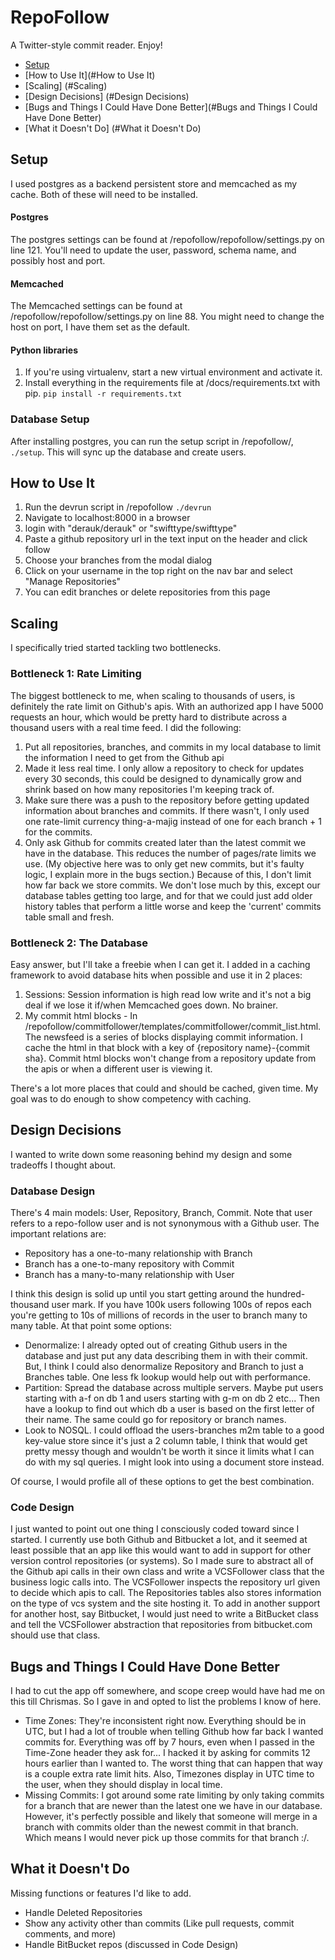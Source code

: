 RepoFollow
=====================

A Twitter-style commit reader. Enjoy!


* [Setup](#Setup)
* [How to Use It](#How to Use It)
* [Scaling] (#Scaling)
* [Design Decisions] (#Design Decisions)
* [Bugs and Things I Could Have Done Better](#Bugs and Things I Could Have Done Better)
* [What it Doesn't Do] (#What it Doesn't Do)


## Setup
I used postgres as a backend persistent store and memcached as my cache.  Both of these will need to be installed.

#### Postgres
The postgres settings can be found at /repofollow/repofollow/settings.py on line 121. You'll need to update the user, password, schema name, and possibly host and port.

#### Memcached
The Memcached settings can be found at /repofollow/repofollow/settings.py on line 88. You might need to change the host on port, I have them set as the default.

#### Python libraries
1. If you're using virtualenv, start a new virtual environment and activate it.
2. Install everything in the requirements file at /docs/requirements.txt with pip. `pip install -r requirements.txt`

### Database Setup
After installing postgres, you can run the setup script in /repofollow/, `./setup`.  This will sync up the database and create users.

## How to Use It
1. Run the devrun script in /repofollow `./devrun`
2. Navigate to localhost:8000 in a browser
3. login with "derauk/derauk" or "swifttype/swifttype"
4. Paste a github repository url in the text input on the header and click follow
5. Choose your branches from the modal dialog
6. Click on your username in the top right on the nav bar and select "Manage Repositories"
7. You can edit branches or delete repositories from this page

## Scaling
I specifically tried started tackling two bottlenecks.

### Bottleneck 1: Rate Limiting
The biggest bottleneck to me, when scaling to thousands of users, is definitely the rate limit on Github's apis.  With an authorized app I have 5000 requests an hour, which would be pretty hard to distribute across a thousand users with a real time feed. I did the following:

1. Put all repositories, branches, and commits in my local database to limit the information I need to get from the Github api
2. Made it less real time.  I only allow a repository to check for updates every 30 seconds, this could be designed to dynamically grow and shrink based on how many repositories I'm keeping track of.
3. Make sure there was a push to the repository before getting updated information about branches and commits. If there wasn't, I only used one rate-limit currency thing-a-majig instead of one for each branch + 1 for the commits.
4. Only ask Github for commits created later than the latest commit we have in the database. This reduces the number of pages/rate limits we use. (My objective here was to only get new commits, but it's faulty logic, I explain more in the bugs section.)  Because of this, I don't limit how far back we store commits.  We don't lose much by this, except our database tables getting too large, and for that we could just add older history tables that perform a little worse and keep the 'current' commits table small and fresh.

### Bottleneck 2: The Database
Easy answer, but I'll take a freebie when I can get it. I added in a caching framework to avoid database hits when possible and use it in 2 places:

1. Sessions: Session information is high read low write and it's not a big deal if we lose it if/when Memcached goes down. No brainer.
2. My commit html blocks - In /repofollow/commitfollower/templates/commitfollower/commit_list.html. The newsfeed is a series of blocks displaying commit information. I cache the html in that block with a key of {repository name}-{commit sha}.  Commit html blocks won't change from a repository update from the apis or when a different user is viewing it.

There's a lot more places that could and should be cached, given time. My goal was to do enough to show competency with caching.

## Design Decisions
I wanted to write down some reasoning behind my design and some tradeoffs I thought about. 

### Database Design
There's 4 main models: User, Repository, Branch, Commit.  Note that user refers to a repo-follow user and is not synonymous with a Github user. The important relations are:

* Repository has a one-to-many relationship with Branch
* Branch has a one-to-many repository with Commit
* Branch has a many-to-many relationship with User

I think this design is solid up until you start getting around the hundred-thousand user mark.  If you have 100k users following 100s of repos each you're getting to 10s of millions of records in the user to branch many to many table. At that point some options:

* Denormalize: I already opted out of creating Github users in the database and just put any data describing them in with their commit.  But, I think I could also denormalize Repository and Branch to just a Branches table.  One less fk lookup would help out with performance.
* Partition: Spread the database across multiple servers. Maybe put users starting with a-f on db 1 and users starting with g-m on db 2 etc... Then have a lookup to find out which db a user is based on the first letter of their name.  The same could go for repository or branch names.
* Look to NOSQL.  I could offload the users-branches m2m table to a good key-value store since it's just a 2 column table,  I think that would get pretty messy though and wouldn't be worth it since it limits what I can do with my sql queries.  I might look into using a document store instead.

Of course, I would profile all of these options to get the best combination.

### Code Design
I just wanted to point out one thing I consciously coded toward since I started.  I currently use both Github and Bitbucket a lot, and it seemed at least possible that an app like this would want to add in support for other version control repositories (or systems).  So I made sure to abstract all of the Github api calls in their own class and write a VCSFollower class that the business logic calls into.  The VCSFollower inspects the repository url given to decide which apis to call. The Repositories tables also stores information on the type of vcs system and the site hosting it.  To add in another support for another host, say Bitbucket, I would just need to write a BitBucket class and tell the VCSFollower abstraction that repositories from bitbucket.com should use that class.


## Bugs and Things I Could Have Done Better
I had to cut the app off somewhere, and scope creep would have had me on this till Chrismas. So I gave in and opted to list the problems I know of here.
* Time Zones: They're inconsistent right now.  Everything should be in UTC, but I had a lot of trouble when telling Github how far back I wanted commits for.  Everything was off by 7 hours, even when I passed in the Time-Zone header they ask for...  I hacked it by asking for commits 12 hours earlier than I wanted to.  The worst thing that can happen that way is a couple extra rate limit hits.  Also, Timezones display in UTC time to the user, when they should display in local time.
* Missing Commits: I got around some rate limiting by only taking commits for a branch that are newer than the latest one we have in our database. However, it's perfectly possible and likely that someone will merge in a branch with commits older than the newest commit in that branch.  Which means I would never pick up those commits for that branch :/.

## What it Doesn't Do
Missing functions or features I'd like to add.
* Handle Deleted Repositories
* Show any activity other than commits (Like pull requests, commit comments, and more)
* Handle BitBucket repos (discussed in Code Design)
